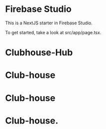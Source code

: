 # Firebase Studio

This is a NextJS starter in Firebase Studio.

To get started, take a look at src/app/page.tsx.
# Clubhouse-Hub
# Club-house
# Club-house
# Club-house.
